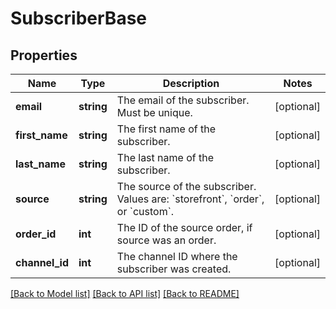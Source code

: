 # SubscriberBase

## Properties
Name | Type | Description | Notes
------------ | ------------- | ------------- | -------------
**email** | **string** | The email of the subscriber. Must be unique. | [optional] 
**first_name** | **string** | The first name of the subscriber. | [optional] 
**last_name** | **string** | The last name of the subscriber. | [optional] 
**source** | **string** | The source of the subscriber. Values are: &#x60;storefront&#x60;, &#x60;order&#x60;, or &#x60;custom&#x60;. | [optional] 
**order_id** | **int** | The ID of the source order, if source was an order. | [optional] 
**channel_id** | **int** | The channel ID where the subscriber was created. | [optional] 

[[Back to Model list]](../../README.md#documentation-for-models) [[Back to API list]](../../README.md#documentation-for-api-endpoints) [[Back to README]](../../README.md)

